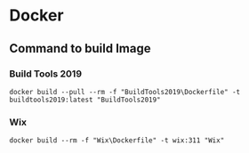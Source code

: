 # Docker

## Command to build Image

### Build Tools 2019

`docker build --pull --rm -f "BuildTools2019\Dockerfile" -t buildtools2019:latest "BuildTools2019"`

### Wix

`docker build --rm -f "Wix\Dockerfile" -t wix:311 "Wix"`
